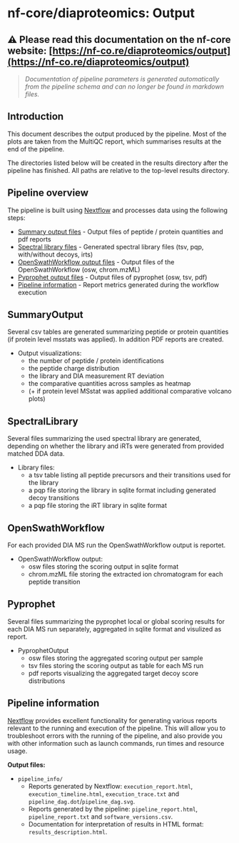 # nf-core/diaproteomics: Output

## :warning: Please read this documentation on the nf-core website: [https://nf-co.re/diaproteomics/output](https://nf-co.re/diaproteomics/output)

> _Documentation of pipeline parameters is generated automatically from the pipeline schema and can no longer be found in markdown files._

## Introduction

This document describes the output produced by the pipeline. Most of the plots are taken from the MultiQC report, which summarises results at the end of the pipeline.

The directories listed below will be created in the results directory after the pipeline has finished. All paths are relative to the top-level results directory.

## Pipeline overview

The pipeline is built using [Nextflow](https://www.nextflow.io/)
and processes data using the following steps:

* [Summary output files](#SummaryOutput) - Output files of peptide / protein quantities and pdf reports
* [Spectral library files](#SpectralLibrary) - Generated spectral library files (tsv, pqp, with/without decoys, irts)
* [OpenSwathWorkflow output files](#OpenSwathWorkflow) - Output files of the OpenSwathWorkflow (osw, chrom.mzML)
* [Pyprophet output files](#Pyprophet) - Output files of pyprophet (osw, tsv, pdf)
* [Pipeline information](#pipeline-information) - Report metrics generated during the workflow execution

## SummaryOutput

Several csv tables are generated summarizing peptide or protein quantities (if protein level msstats was applied). In addition PDF reports are created.

* Output visualizations:
  *  the number of peptide / protein identifications
  *  the peptide charge distribution
  *  the library and DIA measurement RT deviation
  *  the comparative quantities across samples as heatmap
  *  (+ if protein level MSstat was applied additional comparative volcano plots)

## SpectralLibrary

Several files summarizing the used spectral library are generated, depending on whether the library and iRTs were generated from provided matched DDA data.

* Library files:
  * a tsv table listing all peptide precursors and their transitions used for the library
  * a pqp file storing the library in sqlite format including generated decoy transitions
  * a pqp file storing the iRT library in sqlite format

## OpenSwathWorkflow

For each provided DIA MS run the OpenSwathWorkflow output is reportet.

* OpenSwathWorkflow output:
  * osw files storing the scoring output in sqlite format
  * chrom.mzML file storing the extracted ion chromatogram for each peptide transition

## Pyprophet

Several files summarizing the pyprophet local or global scoring results for each DIA MS run separately, aggregated in sqlite format and visulized as report.

* PyprophetOutput
  * osw files storing the aggregated scoring output per sample
  * tsv files storing the scoring output as table for each MS run
  * pdf reports visualizing the aggregated target decoy score distributions

## Pipeline information

[Nextflow](https://www.nextflow.io/docs/latest/tracing.html) provides excellent functionality for generating various reports relevant to the running and execution of the pipeline. This will allow you to troubleshoot errors with the running of the pipeline, and also provide you with other information such as launch commands, run times and resource usage.

**Output files:**

* `pipeline_info/`
  * Reports generated by Nextflow: `execution_report.html`, `execution_timeline.html`, `execution_trace.txt` and `pipeline_dag.dot`/`pipeline_dag.svg`.
  * Reports generated by the pipeline: `pipeline_report.html`, `pipeline_report.txt` and `software_versions.csv`.
  * Documentation for interpretation of results in HTML format: `results_description.html`.
